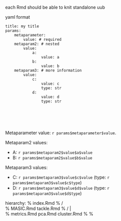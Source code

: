 each Rmd should be able to knit standalone
uub

yaml format

```
title: my title
params:
    metaparameter:
        value: # required
    metaparam2: # nested
        value:
            a:
                value: a
            b: 
                value: b
    metaparam3: # more information
        value:
            c:
                value: c
                type: str
            d:
                value: d
                type: str
            


        


```
Metaparameter value: `r params$metaparameter$value`.

Metaparam2 values:
- A: `r params$metaparam2$value$a$value`
- B: `r params$metaparam2$value$b$value`

Metaparam3 values:
- C: `r params$metaparam3$value$c$value` (type: `r params$metaparam3$value$c$type`)
- D: `r params$metaparam3$value$d$value` (type: `r params$metaparam3$value$d$type`) 



hierarchy:
%            index.Rmd
%          /        \
%      MASIC.Rmd    tackle.Rmd
%                  /     |    \
%          metrics.Rmd  pca.Rmd  cluster.Rmd
%
%         